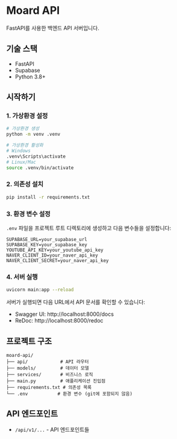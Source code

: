 # Moard API

FastAPI를 사용한 백엔드 API 서버입니다.

## 기술 스택

- FastAPI
- Supabase
- Python 3.8+

## 시작하기

### 1. 가상환경 설정

```bash
# 가상환경 생성
python -m venv .venv

# 가상환경 활성화
# Windows
.venv\Scripts\activate
# Linux/Mac
source .venv/bin/activate
```

### 2. 의존성 설치

```bash
pip install -r requirements.txt
```

### 3. 환경 변수 설정

`.env` 파일을 프로젝트 루트 디렉토리에 생성하고 다음 변수들을 설정합니다:

```env
SUPABASE_URL=your_supabase_url
SUPABASE_KEY=your_supabase_key
YOUTUBE_API_KEY=your_youtube_api_key
NAVER_CLIENT_ID=your_naver_api_key
NAVER_CLIENT_SECRET=your_naver_api_key
```

### 4. 서버 실행

```bash
uvicorn main:app --reload
```

서버가 실행되면 다음 URL에서 API 문서를 확인할 수 있습니다:
- Swagger UI: http://localhost:8000/docs
- ReDoc: http://localhost:8000/redoc

## 프로젝트 구조

```
moard-api/
├── api/            # API 라우터
├── models/         # 데이터 모델
├── services/       # 비즈니스 로직
├── main.py         # 애플리케이션 진입점
├── requirements.txt # 의존성 목록
└── .env           # 환경 변수 (git에 포함되지 않음)
```

## API 엔드포인트

- `/api/v1/...` - API 엔드포인트들